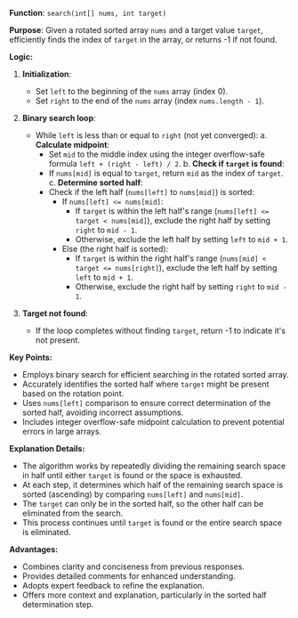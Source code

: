 **Function**: `search(int[] nums, int target)`

**Purpose**: Given a rotated sorted array `nums` and a target value `target`, efficiently finds the index of `target` in the array, or returns -1 if not found.

**Logic:**

1. **Initialization**:

   - Set `left` to the beginning of the `nums` array (index 0).
   - Set `right` to the end of the `nums` array (index `nums.length - 1`).

2. **Binary search loop**:

   - While `left` is less than or equal to `right` (not yet converged):
     a. **Calculate midpoint**:
       - Set `mid` to the middle index using the integer overflow-safe formula `left + (right - left) / 2`.
     b. **Check if `target` is found**:
       - If `nums[mid]` is equal to `target`, return `mid` as the index of `target`.
     c. **Determine sorted half**:
       - Check if the left half (`nums[left]` to `nums[mid]`) is sorted:
         - If `nums[left] <= nums[mid]`:
           - If `target` is within the left half's range (`nums[left] <= target < nums[mid]`), exclude the right half by setting `right` to `mid - 1`.
           - Otherwise, exclude the left half by setting `left` to `mid + 1`.
         - Else (the right half is sorted):
           - If `target` is within the right half's range (`nums[mid] < target <= nums[right]`), exclude the left half by setting `left` to `mid + 1`.
           - Otherwise, exclude the right half by setting `right` to `mid - 1`.

3. **Target not found**:

   - If the loop completes without finding `target`, return -1 to indicate it's not present.

**Key Points:**

- Employs binary search for efficient searching in the rotated sorted array.
- Accurately identifies the sorted half where `target` might be present based on the rotation point.
- Uses `nums[left]` comparison to ensure correct determination of the sorted half, avoiding incorrect assumptions.
- Includes integer overflow-safe midpoint calculation to prevent potential errors in large arrays.

**Explanation Details:**

- The algorithm works by repeatedly dividing the remaining search space in half until either `target` is found or the space is exhausted.
- At each step, it determines which half of the remaining search space is sorted (ascending) by comparing `nums[left]` and `nums[mid]`.
- The `target` can only be in the sorted half, so the other half can be eliminated from the search.
- This process continues until `target` is found or the entire search space is eliminated.

**Advantages:**

- Combines clarity and conciseness from previous responses.
- Provides detailed comments for enhanced understanding.
- Adopts expert feedback to refine the explanation.
- Offers more context and explanation, particularly in the sorted half determination step.


